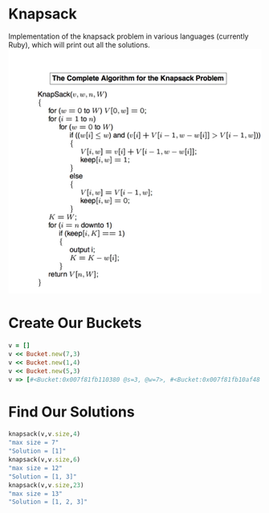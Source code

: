 Knapsack
========

Implementation of the knapsack problem in various languages (currently Ruby), which will print out all the solutions.
![screenshot](https://github.com/ppone/knapsack/raw/master/knapsack.png)

Create Our Buckets
==================

```Ruby
v = []  
v << Bucket.new(7,3) 
v << Bucket.new(1,4) 
v << Bucket.new(5,3)
v => [#<Bucket:0x007f81fb110380 @s=3, @w=7>, #<Bucket:0x007f81fb10af48 @s=4, @w=1>, #<Bucket:0x007f81fb1054d0 @s=3, @w=5>]
```

Find Our Solutions
==================
```Ruby
knapsack(v,v.size,4)
"max size = 7"
"Solution = [1]"
knapsack(v,v.size,6)
"max size = 12"
"Solution = [1, 3]"
knapsack(v,v.size,23)
"max size = 13"
"Solution = [1, 2, 3]"
```

